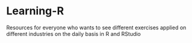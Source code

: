 # Learning-R
Resources for everyone who wants to see different exercises applied on different industries on the daily basis in R and RStudio
